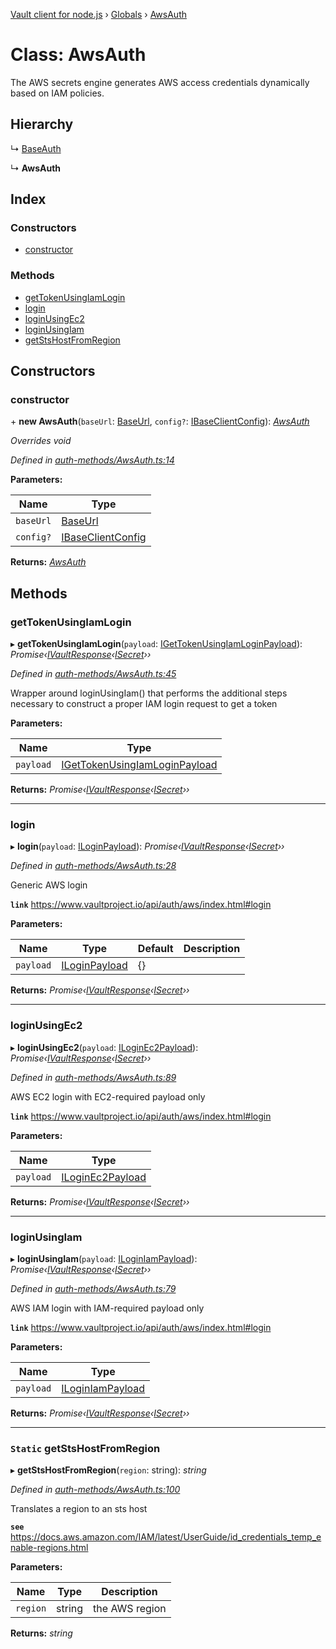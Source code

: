 [Vault client for node.js](../README.md) › [Globals](../globals.md) › [AwsAuth](awsauth.md)

# Class: AwsAuth

The AWS secrets engine generates AWS access credentials dynamically based on IAM policies.

## Hierarchy

  ↳ [BaseAuth](baseauth.md)

  ↳ **AwsAuth**

## Index

### Constructors

* [constructor](awsauth.md#constructor)

### Methods

* [getTokenUsingIamLogin](awsauth.md#gettokenusingiamlogin)
* [login](awsauth.md#login)
* [loginUsingEc2](awsauth.md#loginusingec2)
* [loginUsingIam](awsauth.md#loginusingiam)
* [getStsHostFromRegion](awsauth.md#static-getstshostfromregion)

## Constructors

###  constructor

\+ **new AwsAuth**(`baseUrl`: [BaseUrl](../globals.md#baseurl), `config?`: [IBaseClientConfig](../interfaces/ibaseclientconfig.md)): *[AwsAuth](awsauth.md)*

*Overrides void*

*Defined in [auth-methods/AwsAuth.ts:14](https://github.com/theogravity/vault-tacular/blob/058247d/src/auth-methods/AwsAuth.ts#L14)*

**Parameters:**

Name | Type |
------ | ------ |
`baseUrl` | [BaseUrl](../globals.md#baseurl) |
`config?` | [IBaseClientConfig](../interfaces/ibaseclientconfig.md) |

**Returns:** *[AwsAuth](awsauth.md)*

## Methods

###  getTokenUsingIamLogin

▸ **getTokenUsingIamLogin**(`payload`: [IGetTokenUsingIamLoginPayload](../globals.md#igettokenusingiamloginpayload)): *Promise‹[IVaultResponse](../interfaces/ivaultresponse.md)‹[ISecret](../interfaces/isecret.md)››*

*Defined in [auth-methods/AwsAuth.ts:45](https://github.com/theogravity/vault-tacular/blob/058247d/src/auth-methods/AwsAuth.ts#L45)*

Wrapper around loginUsingIam() that performs the additional steps
necessary to construct a proper IAM login request to get a token

**Parameters:**

Name | Type |
------ | ------ |
`payload` | [IGetTokenUsingIamLoginPayload](../globals.md#igettokenusingiamloginpayload) |

**Returns:** *Promise‹[IVaultResponse](../interfaces/ivaultresponse.md)‹[ISecret](../interfaces/isecret.md)››*

___

###  login

▸ **login**(`payload`: [ILoginPayload](../globals.md#iloginpayload)): *Promise‹[IVaultResponse](../interfaces/ivaultresponse.md)‹[ISecret](../interfaces/isecret.md)››*

*Defined in [auth-methods/AwsAuth.ts:28](https://github.com/theogravity/vault-tacular/blob/058247d/src/auth-methods/AwsAuth.ts#L28)*

Generic AWS login

**`link`** https://www.vaultproject.io/api/auth/aws/index.html#login

**Parameters:**

Name | Type | Default | Description |
------ | ------ | ------ | ------ |
`payload` | [ILoginPayload](../globals.md#iloginpayload) | {} |   |

**Returns:** *Promise‹[IVaultResponse](../interfaces/ivaultresponse.md)‹[ISecret](../interfaces/isecret.md)››*

___

###  loginUsingEc2

▸ **loginUsingEc2**(`payload`: [ILoginEc2Payload](../globals.md#iloginec2payload)): *Promise‹[IVaultResponse](../interfaces/ivaultresponse.md)‹[ISecret](../interfaces/isecret.md)››*

*Defined in [auth-methods/AwsAuth.ts:89](https://github.com/theogravity/vault-tacular/blob/058247d/src/auth-methods/AwsAuth.ts#L89)*

AWS EC2 login with EC2-required payload only

**`link`** https://www.vaultproject.io/api/auth/aws/index.html#login

**Parameters:**

Name | Type |
------ | ------ |
`payload` | [ILoginEc2Payload](../globals.md#iloginec2payload) |

**Returns:** *Promise‹[IVaultResponse](../interfaces/ivaultresponse.md)‹[ISecret](../interfaces/isecret.md)››*

___

###  loginUsingIam

▸ **loginUsingIam**(`payload`: [ILoginIamPayload](../globals.md#iloginiampayload)): *Promise‹[IVaultResponse](../interfaces/ivaultresponse.md)‹[ISecret](../interfaces/isecret.md)››*

*Defined in [auth-methods/AwsAuth.ts:79](https://github.com/theogravity/vault-tacular/blob/058247d/src/auth-methods/AwsAuth.ts#L79)*

AWS IAM login with IAM-required payload only

**`link`** https://www.vaultproject.io/api/auth/aws/index.html#login

**Parameters:**

Name | Type |
------ | ------ |
`payload` | [ILoginIamPayload](../globals.md#iloginiampayload) |

**Returns:** *Promise‹[IVaultResponse](../interfaces/ivaultresponse.md)‹[ISecret](../interfaces/isecret.md)››*

___

### `Static` getStsHostFromRegion

▸ **getStsHostFromRegion**(`region`: string): *string*

*Defined in [auth-methods/AwsAuth.ts:100](https://github.com/theogravity/vault-tacular/blob/058247d/src/auth-methods/AwsAuth.ts#L100)*

Translates a region to an sts host

**`see`** https://docs.aws.amazon.com/IAM/latest/UserGuide/id_credentials_temp_enable-regions.html

**Parameters:**

Name | Type | Description |
------ | ------ | ------ |
`region` | string | the AWS region  |

**Returns:** *string*
